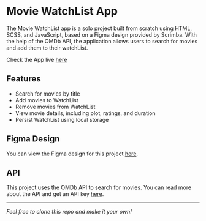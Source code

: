 # Movie WatchList App
The Movie WatchList app is a solo project built from scratch using HTML, SCSS, and JavaScript, based on a Figma design provided by Scrimba. With the help of the OMDb API, the application allows users to search for movies and add them to their watchList.

Check the App live [here](https://amminn.github.io/WatchList-Creator/ "here")

## Features
- Search for movies by title
- Add movies to WatchList
- Remove movies from WatchList
- View movie details, including plot, ratings, and duration
- Persist WatchList using local storage

## Figma Design
You can view the Figma design for this project [here](https://www.figma.com/file/jhFRdFIdHpRxsDznNXtpXw/Movie-Watchlist?type=design&node-id=0%3A1&t=oaW0Ku3wO6n6Xvak-1 "here").

## API
This project uses the OMDb API to search for movies. You can read more about the API and get an API key [here](https://www.omdbapi.com/ "here").


------------

*Feel free to clone this repo and make it your own!*